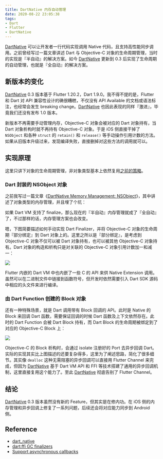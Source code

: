 ```yaml
---
title: DartNative 内存自动管理
date: 2020-08-22 23:05:38
tags:
- Dart
- Flutter
- DartNative
---
```


[DartNative](https://github.com/dart-native/dart_native) 可以让开发者一行代码实现调用 Native 代码，且支持高性能同步调用。之前曾经写过一篇文章讲述 Dart 与 Objective-C 对象的生命周期管理，当时的实现是『半自动』的解决方案。如今 [DartNative](https://github.com/dart-native/dart_native) 更新到 0.3 后实现了生命周期的自动管理，也就是『全自动』的解决方案。

<!--more-->

## 新版本的变化

[DartNative](https://github.com/dart-native/dart_native) 0.3 版本基于 Flutter 1.20.2，Dart 1.9.0。我不得不提的是，Flutter 和 Dart 对 API 兼容性设计的确很糟糕，不仅没有 API Available 的文档或语法标注，也经常会发生 breaking change。[DartNative](https://github.com/dart-native/dart_native) 也因此表现的同样『激进』，毕竟我们还没有发布 1.0 版本。

新版本不再需要手动管理内存，Objective-C 对象会被对应的 Dart 对象持有，当 Dart 对象析构时就不再持有 Objective-C 对象。于是 iOS 侧直接干掉了 `NSObject` 和各种 `struct` 的 `retain()` 和 `release()` 等手动操作引用计数的方法。如果从旧版本升级过来，发现编译失败，直接删掉对这些方法的调用就可以。

## 实现原理

这里只讲下对象的生命周期管理，非对象类型基本上依然复用[之前的策略](http://yulingtianxia.com/blog/2020/01/31/DartNative-Memory-Management-Cpp-Non-Object/)。

### Dart 封装的 NSObject 对象

之前我写过一篇文章《[DartNative Memory Management: NSObject](http://yulingtianxia.com/blog/2019/12/26/DartObjC-Memory-Management-Object/)》，其中讲述了对象类型的内存管理，并且埋了个坑：

>
如果 Dart VM 支持了 finalize，那么现在的『半自动』内存管理就成了『全自动』了，不过那样的话，内存管理方案也会改变。

嗯，下图简要描述如何手动实现 Dart Finalizer，并将 Objective-C 对象的生命周期『部分绑定』到 Dart 对象上的。这里之所以是『部分绑定』，是考虑到 Objective-C 对象不仅可以被 Dart 对象持有，也可以被其他 Objective-C 对象持有。Dart 对象的构造和析构只是对关联的 Objective-C 对象引用计数加一和减一：

![](http://yulingtianxia.com/resources/DartObjC/DartNative_Object_Memory_Management.png)

Flutter 内嵌的 Dart VM 中也内嵌了一些 C 的 API 来供 Native Extension 调用。虽然可以在二进制文件中链接到函数符号，但开发时依然需要引入 Dart SDK 源码中相应的头文件来进行编译。

### 由 Dart Function 创建的 Block 对象

还有一种特殊场景，就是 Dart 调用带有 Block 回调的 API。此时是 Native 的 Block 来回调 Dart 函数，需要保证回调的时候 Dart 函数及上下文依然存在。此时的 Dart Function 会被 Dart Block 持有，而 Dart Block 的生命周期被绑定到了对应的 Objective-C Block 上：

![](http://yulingtianxia.com/resources/DartObjC/DartNative_Block_Memory_Management.png)

Objective-C 的 Block 析构时，会通过 isolate 注册好的 Port 去异步回调 Dart。实际的实现其实比上图描述的还要复杂得多，这里为了阐述思路，简化了很多细节。其实像 `dealloc` 这种无需阻塞的异步回调可以直接用 Flutter Channel 来完成，但因为 [DartNative](https://github.com/dart-native/dart_native) 基于 Dart VM API 和 FFI 等技术搭建了通用的异步回调机制，这里直接复用这个能力了。至此 [DartNative](https://github.com/dart-native/dart_native) 彻底告别了 Flutter Channel。

## 结论

[DartNative](https://github.com/dart-native/dart_native) 0.3 版本虽然没有新的 Feature，但其实是在修内功。在 iOS 侧的内存管理和异步回调上修复了一系列问题，后续还会将对应能力同步到 Android 侧。

## Reference

- [dart_native](https://github.com/dart-native/dart_native)
- [dart:ffi GC finalizers](https://github.com/dart-lang/sdk/issues/35770)
- [Support asynchronous callbacks](https://github.com/dart-lang/sdk/issues/37022#issuecomment-671310270)